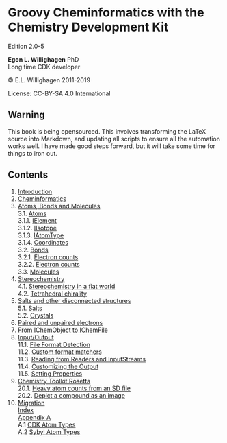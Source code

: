 # Groovy Cheminformatics with the Chemistry Development Kit

Edition 2.0-5

**Egon L. Willighagen** PhD<br />
Long time CDK developer

© E.L. Willighagen 2011-2019

License: CC-BY-SA 4.0 International

## Warning

This book is being opensourced. This involves transforming the LaTeX source into Markdown,
and updating all scripts to ensure all the automation works well. I have made good
steps forward, but it will take some time for things to iron out.

## Contents

1. [Introduction](introduction.i.md) <br />
2. [Cheminformatics](cheminfo.i.md) <br />
3. [Atoms, Bonds and Molecules](atomsbonds.i.md) <br />
3.1. [Atoms](atomsbonds.i.md#atoms) <br />
3.1.1. [IElement](atomsbonds.i.md#ielement) <br />
3.1.2. [IIsotope](atomsbonds.i.md#iisotope) <br />
3.1.3. [IAtomType](atomsbonds.i.md#iatomtype) <br />
3.1.4. [Coordinates](atomsbonds.i.md#coordinates) <br />
3.2. [Bonds](atomsbonds.i.md#bonds) <br />
3.2.1. [Electron counts](atomsbonds.i.md#electron-counts) <br />
3.2.2. [Electron counts](atomsbonds.i.md#bond-stereochemistry) <br />
3.3. [Molecules](atomsbonds.i.md#molecules) <br />
4. [Stereochemistry](stereo.i.md) <br />
4.1. [Stereochemistry in a flat world](stereo.i.md#stereochemistry-in-a-flat-world) <br />
4.2. [Tetrahedral chirality](stereo.i.md#tetrahedral-chirality) <br />
5. [Salts and other disconnected structures](salts.i.md) <br />
5.1. [Salts](salts.i.md#salts) <br />
5.2. [Crystals](salts.i.md#crystals) <br />
6. [Paired and unpaired electrons](unpairedelectrons.i.md) <br />
9. [From IChemObject to IChemFile](chemobject.i.md) <br />
11. [Input/Output](io.i.md) <br />
11.1. [File Format Detection](io.i.md#file-format-detection) <br />
11.2. [Custom format matchers](io.i.md#custom-format-matchers) <br />
11.3. [Reading from Readers and InputStreams](io.i.md#reading-from-readers-and-inputstreams) <br />
11.4. [Customizing the Output](io.i.md#customizing-the-output) <br />
11.5. [Setting Properties](io.i.md#setting-properties) <br />
20. [Chemistry Toolkit Rosetta](ctr.i.md) <br />
20.1. [Heavy atom counts from an SD file](ctr.i.md#heavy-atom-counts-from-an-sd-file) <br />
20.2. [Depict a compound as an image](ctr.i.md#depict-a-compound-as-an-image) <br />
24. [Migration](migration.i.md) <br />
[Index](indexList.i.md) <br />
[Appendix A](appatomtypes.i.md) <br />
A.1 [CDK Atom Types](appatomtypes.i.md#cdk-atom-types) <br />
A.2 [Sybyl Atom Types](appatomtypes.i.md#sybyl-atom-types) <br />

